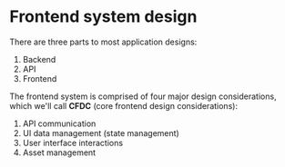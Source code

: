 <!-- markdownlint-disable MD007 MD010 MD013 MD024 MD033 MD041 -->

<script setup>
import DocHeading from "../../components/doc-heading.vue"
</script>

<!-- TODO: add header too all doc files with slide and relevant page numbers -->
# Frontend system design

<DocHeading />

There are three parts to most application designs:

1.	Backend
2.	API
3.	Frontend

The frontend system is comprised of four major design considerations, which we'll call **CFDC** (core frontend design considerations):

1.	API communication
2.	UI data management (state management)
3.	User interface interactions
4.	Asset management
